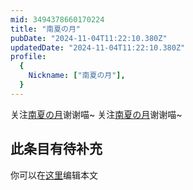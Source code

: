 ```yaml
---
mid: 3494378660170224
title: "南夏の月"
pubDate: "2024-11-04T11:22:10.380Z"
updatedDate: "2024-11-04T11:22:10.380Z"
profile:
  {
    Nickname: ["南夏の月"],
  }
---
```


关注[南夏の月](https://space.bilibili.com/3494378660170224)谢谢喵~ 关注[南夏の月](https://space.bilibili.com/3494378660170224)谢谢喵~

## 此条目有待补充
你可以在[这里](https://github.com/Yuhanawa/VTuber.ICU-Content/edit/master/v/南夏の月/index.md)编辑本文
